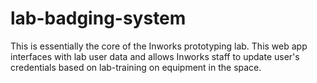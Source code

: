 # lab-badging-system
 This is essentially the core of the Inworks prototyping lab. This web app interfaces with lab user data and allows Inworks staff to update user's credentials based on lab-training on equipment in the space.
